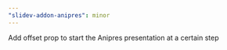 ```yaml
---
"slidev-addon-anipres": minor
---
```


Add offset prop to start the Anipres presentation at a certain step
